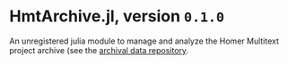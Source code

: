 # HmtArchive.jl, version `0.1.0`

An unregistered julia module to manage and analyze the Homer Multitext project archive (see the [archival data repository](https://github.com/homermultitext/hmt-archive).
